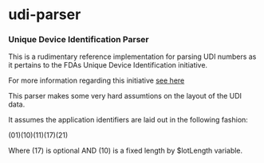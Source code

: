 # udi-parser
### Unique Device Identification Parser

This is a rudimentary reference implementation for parsing UDI numbers as it pertains to the FDAs Unique Device Identification initiative. 

For more information regarding this initiative [see here](http://www.fda.gov/MedicalDevices/DeviceRegulationandGuidance/UniqueDeviceIdentification/)

This parser makes some very hard assumtions on the layout of the UDI data. 

It assumes the application identifiers are laid out in the following fashion: 
   
(01)(10)(11)(17)(21)

Where (17) is optional AND (10) is a fixed length by $lotLength variable. 

